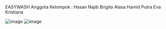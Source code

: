 EASYWASH
Anggota Kelompok : 
Hasan Najib
Brigita Alasa
Hamid Putra
Eva Kristiana

![image](https://github.com/siihasann/EasyWash/assets/113667539/e9e3157f-43c1-4b0b-a7ae-20bbf8492c78)
![image](https://github.com/siihasann/EasyWash/assets/113667539/3b574aff-1a20-4397-81cb-2c6ad4c1d42b)
